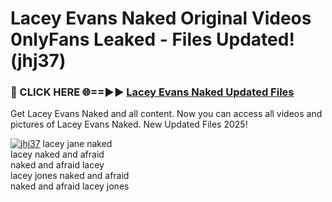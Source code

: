 # Lacey Evans Naked Original Videos 0nlyFans Leaked - Files Updated! (jhj37)

<h3>🔴 CLICK HERE 🌐==►► <a href="https://tinyurl.com/up5wt9bj" rel="nofollow">Lacey Evans Naked Updated Files</a></h3>

Get Lacey Evans Naked and all content. Now you can access all videos and pictures of Lacey Evans Naked. New Updated Files 2025!

[![jhj37](https://i.imgur.com/ABiUzMV.gif)](https://tinyurl.com/up5wt9bj)
lacey jane naked<br>
lacey naked and afraid<br>
naked and afraid lacey<br>
lacey jones naked and afraid<br>
naked and afraid lacey jones
